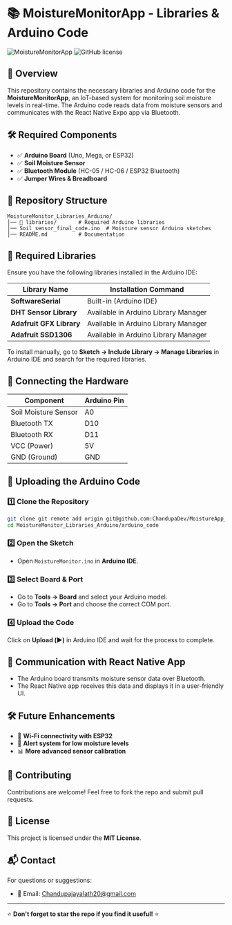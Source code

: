 # 📚 MoistureMonitorApp - Libraries & Arduino Code

![MoistureMonitorApp](https://img.shields.io/badge/Status-Active-brightgreen.svg)
![GitHub license](https://img.shields.io/badge/license-MIT-blue.svg)

## 📌 Overview
This repository contains the necessary libraries and Arduino code for the **MoistureMonitorApp**, an IoT-based system for monitoring soil moisture levels in real-time. The Arduino code reads data from moisture sensors and communicates with the React Native Expo app via Bluetooth.

## 🛠 Required Components
- ✅ **Arduino Board** (Uno, Mega, or ESP32)
- ✅ **Soil Moisture Sensor**
- ✅ **Bluetooth Module** (HC-05 / HC-06 / ESP32 Bluetooth)
- ✅ **Jumper Wires & Breadboard**

## 📂 Repository Structure
```
MoistureMonitor_Libraries_Arduino/
│── 📁 libraries/       # Required Arduino libraries
│── Soil_sensor_final_code.ino  # Moisture sensor Arduino sketches
│── README.md          # Documentation
```

## 📑 Required Libraries
Ensure you have the following libraries installed in the Arduino IDE:

| Library Name | Installation Command |
|-------------|--------------------|
| **SoftwareSerial** | Built-in (Arduino IDE) |
| **DHT Sensor Library** | Available in Arduino Library Manager |
| **Adafruit GFX Library** | Available in Arduino Library Manager |
| **Adafruit SSD1306** | Available in Arduino Library Manager |

To install manually, go to **Sketch → Include Library → Manage Libraries** in Arduino IDE and search for the required libraries.

## 🔌 Connecting the Hardware
| Component | Arduino Pin |
|-----------|------------|
| Soil Moisture Sensor | A0 |
| Bluetooth TX | D10 |
| Bluetooth RX | D11 |
| VCC (Power) | 5V |
| GND (Ground) | GND |

## 🚀 Uploading the Arduino Code
### 1️⃣ Clone the Repository
```sh
git clone git remote add origin git@github.com:ChandupaDev/MoistureApp_ArduinoCode.git
cd MoistureMonitor_Libraries_Arduino/arduino_code
```

### 2️⃣ Open the Sketch
- Open `MoistureMonitor.ino` in **Arduino IDE**.

### 3️⃣ Select Board & Port
- Go to **Tools → Board** and select your Arduino model.
- Go to **Tools → Port** and choose the correct COM port.

### 4️⃣ Upload the Code
Click on **Upload (▶️)** in Arduino IDE and wait for the process to complete.

## 🔗 Communication with React Native App
- The Arduino board transmits moisture sensor data over Bluetooth.
- The React Native app receives this data and displays it in a user-friendly UI.

## 🛠 Future Enhancements
- 📡 **Wi-Fi connectivity with ESP32**
- 🔔 **Alert system for low moisture levels**
- 📊 **More advanced sensor calibration**

## 🤝 Contributing
Contributions are welcome! Feel free to fork the repo and submit pull requests.

## 📜 License
This project is licensed under the **MIT License**.

## 📬 Contact
For questions or suggestions:
- 📧 Email: Chandupajayalath20@gmail.com


---
⭐ **Don't forget to star the repo if you find it useful!** ⭐
